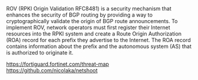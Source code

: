 ROV (RPKI Origin Validation RFC8481) is a security mechanism that enhances the security of BGP routing by providing a way to cryptographically validate the origin of BGP route announcements. To implement ROV, network operators must first register their Internet resources into the RPKI system and create a Route Origin Authorization (ROA) record for each prefix they advertise to the Internet. The ROA record contains information about the prefix and the autonomous system (AS) that is authorized to originate it.


https://fortiguard.fortinet.com/threat-map
https://github.com/nicolaka/netshoot
